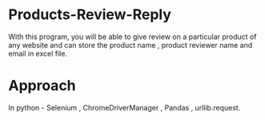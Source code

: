 # Products-Review-Reply
With this program, you will be able to give review on a particular product of any website and can store the product name , product reviewer name and email in excel file.

# Approach
In python - Selenium , ChromeDriverManager , Pandas , urllib.request.
